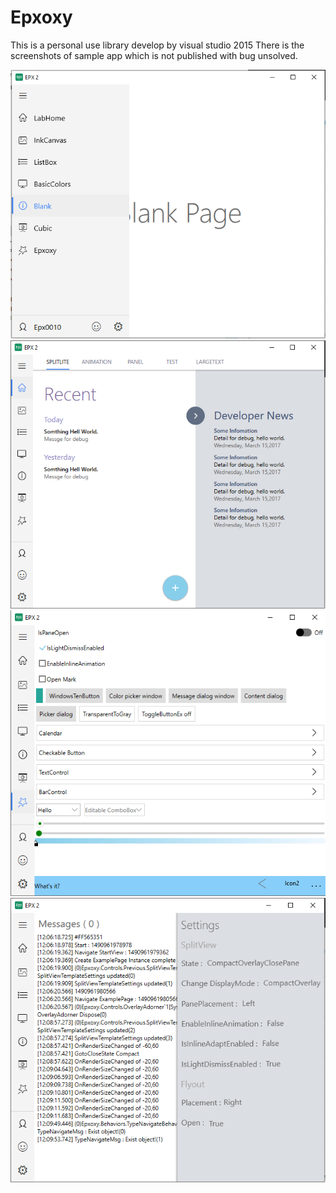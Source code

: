 # Epxoxy
This is a personal use library develop by visual studio 2015
There is the screenshots of sample app which is not published with bug unsolved.

![image](https://github.com/Epxoxy/Epxoxy/blob/master/Screenshots/Preview00.PNG)
![image](https://github.com/Epxoxy/Epxoxy/blob/master/Screenshots/Preview01.PNG)
![image](https://github.com/Epxoxy/Epxoxy/blob/master/Screenshots/Preview02.PNG)
![image](https://github.com/Epxoxy/Epxoxy/blob/master/Screenshots/Preview03.PNG)

